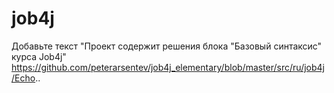 # job4j
Добавьте текст "Проект содержит решения блока "Базовый синтаксис" курса Job4j"
https://github.com/peterarsentev/job4j_elementary/blob/master/src/ru/job4j/Echo..